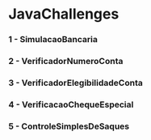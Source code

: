 # JavaChallenges

### 1 - SimulacaoBancaria
### 2 - VerificadorNumeroConta
### 3 - VerificadorElegibilidadeConta
### 4 - VerificacaoChequeEspecial
### 5 - ControleSimplesDeSaques
